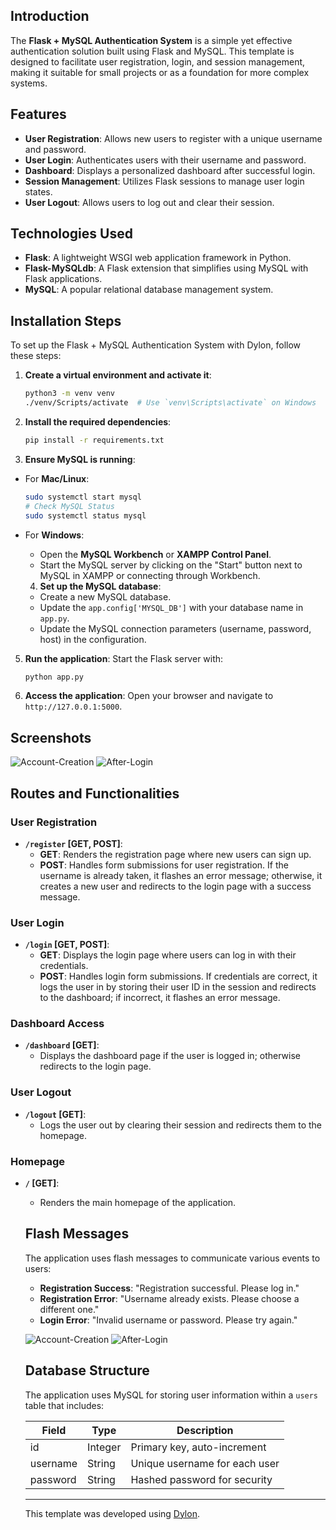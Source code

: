 ## Introduction
The **Flask + MySQL Authentication System** is a simple yet effective authentication solution built using Flask and MySQL. This template is designed to facilitate user registration, login, and session management, making it suitable for small projects or as a foundation for more complex systems.

## Features
- **User Registration**: Allows new users to register with a unique username and password.
- **User Login**: Authenticates users with their username and password.
- **Dashboard**: Displays a personalized dashboard after successful login.
- **Session Management**: Utilizes Flask sessions to manage user login states.
- **User Logout**: Allows users to log out and clear their session.

## Technologies Used
- **Flask**: A lightweight WSGI web application framework in Python.
- **Flask-MySQLdb**: A Flask extension that simplifies using MySQL with Flask applications.
- **MySQL**: A popular relational database management system.

## Installation Steps
To set up the Flask + MySQL Authentication System with Dylon, follow these steps:

1. **Create a virtual environment and activate it**:
   ```bash
   python3 -m venv venv
   ./venv/Scripts/activate  # Use `venv\Scripts\activate` on Windows
   ```

2. **Install the required dependencies**:
   ```bash
   pip install -r requirements.txt
   ```

3. **Ensure MySQL is running**:
- For **Mac/Linux**:
    ```bash
    sudo systemctl start mysql
    # Check MySQL Status
    sudo systemctl status mysql
    ```

- For **Windows**:
    - Open the **MySQL Workbench** or **XAMPP Control Panel**.
    - Start the MySQL server by clicking on the "Start" button next to MySQL in XAMPP or connecting through Workbench.

    4. **Set up the MySQL database**:
   - Create a new MySQL database.
   - Update the `app.config['MYSQL_DB']` with your database name in `app.py`.
   - Update the MySQL connection parameters (username, password, host) in the configuration.

5. **Run the application**:
   Start the Flask server with:
   ```bash
   python app.py
   ```

6. **Access the application**:
   Open your browser and navigate to `http://127.0.0.1:5000`.

## Screenshots
![Account-Creation](https://github.com/user-attachments/assets/845c4c90-26c3-446f-9644-7e8001c52864)
![After-Login](https://github.com/user-attachments/assets/9b0e46b2-8938-477b-8520-03ef015afbd7)

## Routes and Functionalities

### User Registration
- **`/register` [GET, POST]**:
  - **GET**: Renders the registration page where new users can sign up.
  - **POST**: Handles form submissions for user registration. If the username is already taken, it flashes an error message; otherwise, it creates a new user and redirects to the login page with a success message.

### User Login
- **`/login` [GET, POST]**:
  - **GET**: Displays the login page where users can log in with their credentials.
  - **POST**: Handles login form submissions. If credentials are correct, it logs the user in by storing their user ID in the session and redirects to the dashboard; if incorrect, it flashes an error message.

### Dashboard Access
- **`/dashboard` [GET]**:
  - Displays the dashboard page if the user is logged in; otherwise redirects to the login page.

### User Logout
- **`/logout` [GET]**:
  - Logs the user out by clearing their session and redirects them to the homepage.

### Homepage
- **`/` [GET]**:
  - Renders the main homepage of the application.

  ## Flash Messages
  The application uses flash messages to communicate various events to users:
  
  - **Registration Success**: "Registration successful. Please log in."
  - **Registration Error**: "Username already exists. Please choose a different one."
  - **Login Error**: "Invalid username or password. Please try again."
  
  ![Account-Creation](https://github.com/user-attachments/assets/845c4c90-26c3-446f-9644-7e8001c52864)
  ![After-Login](https://github.com/user-attachments/assets/9b0e46b2-8938-477b-8520-03ef015afbd7)
  
  ## Database Structure
  The application uses MySQL for storing user information within a `users` table that includes:
  
  | Field       | Type      | Description                          |
  |-------------|-----------|--------------------------------------|
  | id          | Integer   | Primary key, auto-increment          |
  | username    | String    | Unique username for each user        |
  | password    | String    | Hashed password for security          |
  
  ---
  
  This template was developed using [Dylon](https://github.com/Abhishek-Mallick/Dylon).